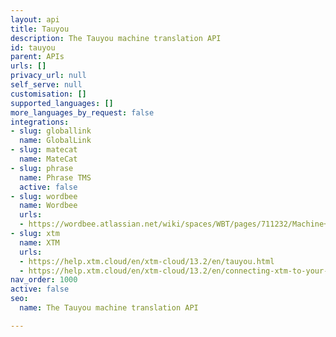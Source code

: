 ```yaml
---
layout: api
title: Tauyou
description: The Tauyou machine translation API
id: tauyou
parent: APIs
urls: []
privacy_url: null
self_serve: null
customisation: []
supported_languages: []
more_languages_by_request: false
integrations:
- slug: globallink
  name: GlobalLink
- slug: matecat
  name: MateCat
- slug: phrase
  name: Phrase TMS
  active: false
- slug: wordbee
  name: Wordbee
  urls:
  - https://wordbee.atlassian.net/wiki/spaces/WBT/pages/711232/Machine+Translation+Settings
- slug: xtm
  name: XTM
  urls:
  - https://help.xtm.cloud/en/xtm-cloud/13.2/en/tauyou.html
  - https://help.xtm.cloud/en/xtm-cloud/13.2/en/connecting-xtm-to-your-tauyou-mt-engine.html
nav_order: 1000
active: false
seo:
  name: The Tauyou machine translation API

---
```


